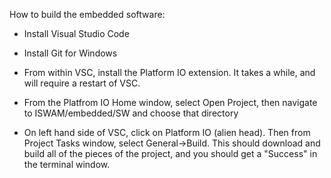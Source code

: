 How to build the embedded software:


* Install Visual Studio Code

* Install Git for Windows

* From within VSC, install the Platform IO extension. It takes a while, and will require a restart of VSC.

* From the Platfrom IO Home window, select Open Project, then navigate to ISWAM/embedded/SW and choose that directory

* On left hand side of VSC, click on Platform IO (alien head). Then from Project Tasks window, select General->Build. 
This should download and build all of the pieces of the project, and you should get a "Success" in the terminal window.